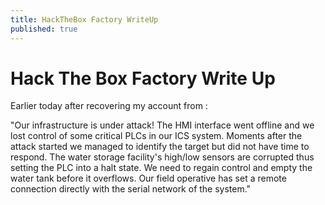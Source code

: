 ```yaml
---
title: HackTheBox Factory WriteUp
published: true
---
```


# Hack The Box Factory Write Up

Earlier today after recovering my account from :

"Our infrastructure is under attack! The HMI interface went offline and we lost control of some critical PLCs in our ICS system. Moments after the attack started we managed to identify the target but did not have time to respond. The water storage facility's high/low sensors are corrupted thus setting the PLC into a halt state. We need to regain control and empty the water tank before it overflows. Our field operative has set a remote connection directly with the serial network of the system."

![]()